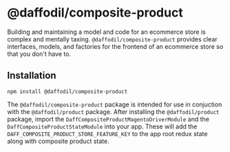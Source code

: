 # @daffodil/composite-product

Building and maintaining a model and code for an ecommerce store is complex and mentally taxing. `@daffodil/composite-product`
provides clear interfaces, models, and factories for the frontend of an ecommerce store so that you don't have to.


## Installation

```
npm install @daffodil/composite-product
```

The `@daffodil/composite-product` package is intended for use in conjuction with the `@daffodil/product` package. After installing the `@daffodil/product` package, import the `DaffCompositeProductMagentoDriverModule` and the `DaffCompositeProductStateModule` into your app. These will add the `DAFF_COMPOSITE_PRODUCT_STORE_FEATURE_KEY` to the app root redux state along with composite product state.
